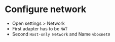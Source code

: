 # Configure network

- Open settings > Network
- First adapter has to be `NAT`
- Second `Host-only Network` and Name `vboxnet0`

